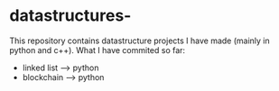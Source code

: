 # datastructures-
This repository contains datastructure projects I have made (mainly in python and c++).
What I have commited so far:
- linked list --> python
- blockchain --> python
